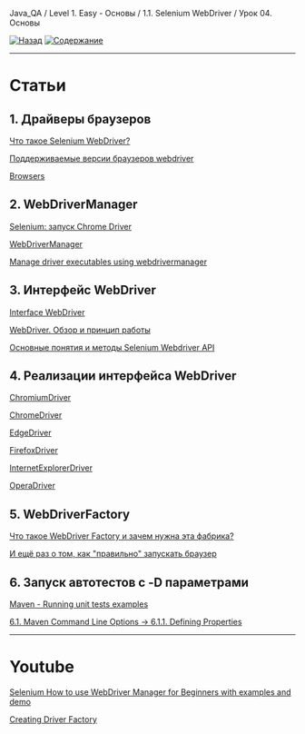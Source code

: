 Java_QA / Level 1. Easy - Основы / 1.1. Selenium WebDriver / Урок 04. Основы

[![Назад](https://img.shields.io/badge/-%D0%9D%D0%B0%D0%B7%D0%B0%D0%B4-brightgreen)](3.%20Задание.md)
[![Содержание](https://img.shields.io/badge/-%D0%A1%D0%BE%D0%B4%D0%B5%D1%80%D0%B6%D0%B0%D0%BD%D0%B8%D0%B5-purple)](README.md)

***

# Статьи

## 1. Драйверы браузеров

[Что такое Selenium WebDriver?](https://habr.com/ru/post/152971/)

[Поддерживаемые версии браузеров webdriver](https://software-testing.ru/forum/index.php?/topic/30142-podderzhivaemye-versii-brauzerov-webdriver/)

[Browsers](https://www.selenium.dev/documentation/en/getting_started_with_webdriver/browsers/)

## 2. WebDriverManager 

[Selenium: запуск Chrome Driver](http://internetka.in.ua/selenium-chrome-driver/)

[WebDriverManager](https://github.com/bonigarcia/webdrivermanager)

[Manage driver executables using webdrivermanager](https://www.seleniumeasy.com/selenium-tutorials/manage-webdriverdriver-executables-using-webdrivermanager)

## 3. Интерфейс WebDriver

[Interface WebDriver](https://www.selenium.dev/selenium/docs/api/java/org/openqa/selenium/WebDriver.html)

[WebDriver. Обзор и принцип работы](https://kreisfahrer.gitbooks.io/selenium-webdriver/content/webdriver_intro/webdriver_obzor_i_printsip_raboti.html)

[Основные понятия и методы Selenium Webdriver API](https://kreisfahrer.gitbooks.io/selenium-webdriver/content/webdriver_intro/osnovnie_metodi_selenium_webdriver_api.html)

## 4. Реализации интерфейса WebDriver

[ChromiumDriver](https://www.selenium.dev/selenium/docs/api/java/org/openqa/selenium/chromium/ChromiumDriver.html)

[ChromeDriver](https://www.selenium.dev/selenium/docs/api/java/org/openqa/selenium/chrome/ChromeDriver.html)

[EdgeDriver](https://www.selenium.dev/selenium/docs/api/java/org/openqa/selenium/edge/EdgeDriver.html)

[FirefoxDriver](https://www.selenium.dev/selenium/docs/api/java/org/openqa/selenium/firefox/FirefoxDriver.html)

[InternetExplorerDriver](https://www.selenium.dev/selenium/docs/api/java/org/openqa/selenium/ie/InternetExplorerDriver.html)

[OperaDriver](https://www.selenium.dev/selenium/docs/api/java/org/openqa/selenium/opera/OperaDriver.html)

## 5. WebDriverFactory

[Что такое WebDriver Factory и зачем нужна эта фабрика?](https://otus.ru/nest/post/1620/)

[И ещё раз о том, как "правильно" запускать браузер](https://webdriver.ru/blog/2014-05-07-webdriverfactory/)

## 6. Запуск автотестов с -D параметрами

[Maven - Running unit tests examples](https://www.logicbig.com/tutorials/build-tools/apache-maven/test-phase.html)

[6.1. Maven Command Line Options -> 6.1.1. Defining Properties](https://books.sonatype.com/mvnref-book/reference/running-sect-options.html#running-sect-define-prop)

***

# Youtube

[Selenium How to use WebDriver Manager for Beginners with examples and demo](https://www.youtube.com/watch?v=8vWTgyoG0nc)

[Creating Driver Factory](https://www.youtube.com/watch?v=ZN6861sUMI0)
